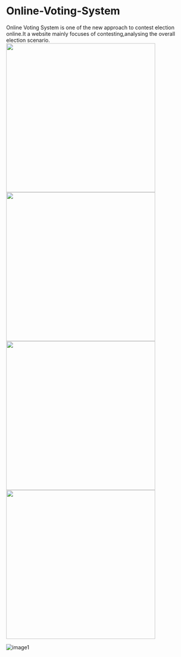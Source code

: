 ﻿# Online-Voting-System
 Online Voting System is one of the new approach to contest election online.It a website mainly focuses of contesting,analysing the overall election scenario.
<img src="https://user-images.githubusercontent.com/23560077/28917934-0b68d50e-7865-11e7-807a-3b6438ae6c9e.png" width="400" height="400" />
<img src="https://user-images.githubusercontent.com/23560077/28917933-0b64fe20-7865-11e7-8b22-d4a489ba36e4.png" width="400" height="400" />
<img src="https://user-images.githubusercontent.com/23560077/28917936-0b8a2b46-7865-11e7-8cad-4d670f12c080.png" width="400" height="400" />
<img src="https://user-images.githubusercontent.com/23560077/28917935-0b886932-7865-11e7-823d-5a021dea3fd1.png" width="400" height="400" />


![image1](https://user-images.githubusercontent.com/23560077/28917932-0b3ac92a-7865-11e7-8fc9-3b08645c6c17.png)
